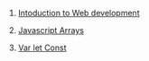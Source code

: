 1. [Intoduction to Web development](https://akshayfasale.hashnode.dev/introduction-to-web-and-html)

2. [Javascript Arrays](https://javascriptarraybyakshayfasale.hashnode.dev/javascript-arrays-an-introduction-for-beginners)

3. [Var let Const](https://akshayfasale.hashnode.dev/var-let-const)
